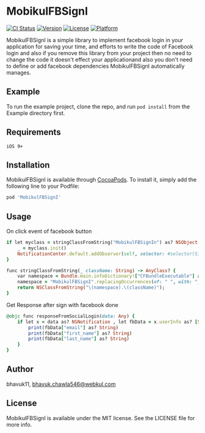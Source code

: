 # MobikulFBSignI

[![CI Status](https://img.shields.io/travis/bhavuk11/MobikulFBSignI.svg?style=flat)](https://travis-ci.org/bhavuk11/MobikulFBSignI)
[![Version](https://img.shields.io/cocoapods/v/MobikulFBSignI.svg?style=flat)](https://cocoapods.org/pods/MobikulFBSignI)
[![License](https://img.shields.io/cocoapods/l/MobikulFBSignI.svg?style=flat)](https://cocoapods.org/pods/MobikulFBSignI)
[![Platform](https://img.shields.io/cocoapods/p/MobikulFBSignI.svg?style=flat)](https://cocoapods.org/pods/MobikulFBSignI)

MobikulFBSignI is a simple library to implement facebook login in your application for saving your time, and efforts to write the code of Facebook login and also if you remove this library from your project then no need to change the code it doesn't effect your applicationand also you don't need to define or add facebook dependencies  MobikulFBSignI automatically manages. 

## Example

To run the example project, clone the repo, and run `pod install` from the Example directory first.

## Requirements
    iOS 9+

## Installation

MobikulFBSignI is available through [CocoaPods](https://cocoapods.org). To install
it, simply add the following line to your Podfile:

```ruby
pod 'MobikulFBSignI'
```

## Usage

On click event of facebook button 
```ruby
if let myclass = stringClassFromString("MobikulFBSignIn") as? NSObject.Type {
    _ = myclass.init()
    NotificationCenter.default.addObserver(self, selector: #selector(SignInDataViewController.responseFromSocialLogin), name: NSNotification.Name(rawValue: "MobikulFBSignIn"), object: nil)
}

func stringClassFromString(_ className: String) -> AnyClass? {
    var namespace = Bundle.main.infoDictionary!["CFBundleExecutable"] as! String;
    namespace = "MobikulFBSignI".replacingOccurrences(of: " ", with: "_")
    return NSClassFromString("\(namespace).\(className)");
}
```

Get Response after sign with facebook done
```ruby
@objc func responseFromSocialLogin(data: Any) {
    if let x = data as? NSNotification , let fbData = x.userInfo as? [String: Any] {
        print(fbData["email"] as? String)
        print(fbData["first_name"] as? String)
        print(fbData["last_name"] as? String)
    }
}
```

## Author

bhavuk11, bhavuk.chawla546@webkul.com

## License

MobikulFBSignI is available under the MIT license. See the LICENSE file for more info.
